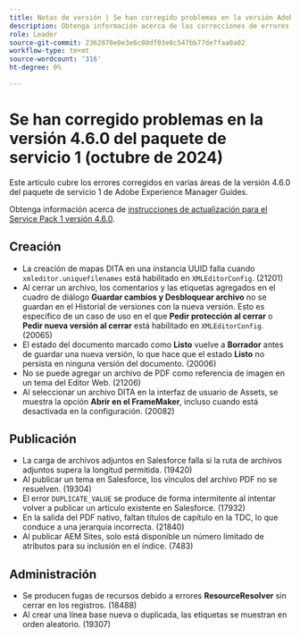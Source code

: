 ```yaml
---
title: Notas de versión | Se han corregido problemas en la versión Adobe Experience Manager Guides 4.6.0 Service Pack 1
description: Obtenga información acerca de las correcciones de errores en la versión 4.6.0 del Service Pack 1 de Adobe Experience Manager Guides
role: Leader
source-git-commit: 2362870e0e3e6c08df03e8c547bb77de7faa0a02
workflow-type: tm+mt
source-wordcount: '316'
ht-degree: 0%

---
```



# Se han corregido problemas en la versión 4.6.0 del paquete de servicio 1 (octubre de 2024)


Este artículo cubre los errores corregidos en varias áreas de la versión 4.6.0 del paquete de servicio 1 de Adobe Experience Manager Guides.

Obtenga información acerca de [instrucciones de actualización para el Service Pack 1 versión 4.6.0](upgrade-instructions-4-6-0-sp1.md).

## Creación

- La creación de mapas DITA en una instancia UUID falla cuando `xmleditor.uniquefilenames` está habilitado en `XMLEditorConfig`. (21201)
- Al cerrar un archivo, los comentarios y las etiquetas agregados en el cuadro de diálogo **Guardar cambios y Desbloquear archivo** no se guardan en el Historial de versiones con la nueva versión. Esto es específico de un caso de uso en el que **Pedir protección al cerrar** o **Pedir nueva versión al cerrar** está habilitado en `XMLEditorConfig`. (20065)
- El estado del documento marcado como **Listo** vuelve a **Borrador** antes de guardar una nueva versión, lo que hace que el estado **Listo** no persista en ninguna versión del documento. (20006)
- No se puede agregar un archivo de PDF como referencia de imagen en un tema del Editor Web. (21206)
- Al seleccionar un archivo DITA en la interfaz de usuario de Assets, se muestra la opción **Abrir en el FrameMaker**, incluso cuando está desactivada en la configuración. (20082)


## Publicación

- La carga de archivos adjuntos en Salesforce falla si la ruta de archivos adjuntos supera la longitud permitida. (19420)
- Al publicar un tema en Salesforce, los vínculos del archivo PDF no se resuelven. (19304)
- El error `DUPLICATE_VALUE` se produce de forma intermitente al intentar volver a publicar un artículo existente en Salesforce. (17932)
- En la salida del PDF nativo, faltan títulos de capítulo en la TDC, lo que conduce a una jerarquía incorrecta. (21840)
- Al publicar AEM Sites, solo está disponible un número limitado de atributos para su inclusión en el índice. (7483)

## Administración

- Se producen fugas de recursos debido a errores **ResourceResolver** sin cerrar en los registros. (18488)
- Al crear una línea base nueva o duplicada, las etiquetas se muestran en orden aleatorio. (19307)









